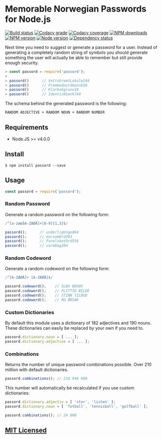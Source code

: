 # Memorable Norwegian Passwords for Node.js

[![Build status](https://img.shields.io/wercker/ci/56ae460368076eba3b1a5574.svg "Build status")](https://app.wercker.com/project/bykey/31a8a940161845d325b2038039ccc99b)
[![Codacy grade](https://img.shields.io/codacy/grade/d9b70744f7b04ad785bdf1aafbf5d2c0.svg "Codacy grade")](https://www.codacy.com/app/starefossen/node-passord)
[![Codacy coverage](https://img.shields.io/codacy/coverage/d9b70744f7b04ad785bdf1aafbf5d2c0.svg "Codacy coverage")](https://www.codacy.com/app/starefossen/node-passord)
[![NPM downloads](https://img.shields.io/npm/dm/passord.svg "NPM downloads")](https://www.npmjs.com/package/passord)
[![NPM version](https://img.shields.io/npm/v/passord.svg "NPM version")](https://www.npmjs.com/package/passord)
[![Node version](https://img.shields.io/node/v/passord.svg "Node version")](https://www.npmjs.com/package/passord)
[![Dependency status](https://img.shields.io/david/Starefossen/node-passord.svg "Dependency status")](https://david-dm.org/Starefossen/node-passord)

Next time you need to suggest or generate a password for a user. Instead of
generating a completely random string of symbols you should generate something
the user will actually be able to remember but still provide enough security.

```js
> const passord = require('passord');
>
> passord()      // VettskremtLokale244
> passord()      // Fremmednordmann658
> passord()      // Klarbakgrunn19
> passord()      // Identiskbank744
```

The schema behind the generated password is the following:

```
RANDOM ADJECTIVE + RANDOM NOUN + RANDOM NUMBER
```

## Requirements

* Node.JS >= v4.0.0

## Install

```
$ npm install passord --save
```

## Usage

```js
const passord = require('passord');
```

### Random Password

Generate a random password on the following form:

```js
/^[a-zæøåA-ZÆØÅ]+[0-9]{1,3}$/
```

```js
passord();      // underligUnge864
passord();      // VarsomOrd393
passord();      // ForelsketOrd556
passord();      // varmDag284
```

### Random Codeword

Generate a random codeword on the following form:

```js
/^[A-ZÆØÅ]+ [A-ZÆØÅ]$/
```

```js
passord.codeword();    // SLØV BEHOV
passord.codeword();    // FLITTIG BILDE
passord.codeword();    // STINN TILBUD
passord.codeword();    // RU ÅRSAK
```

### Custom Dictionaries

By default this module uses a dictionary of 182 adjectives and 190 nouns. These
dictionaries can easily be replaced by your own if you need to.

```js
passord.dictionary.noun = [ ... ];
passord.dictionary.adjective = [ ... ];
```

### Combinations

Returns the number of unique password combinations possible. Over 210 million
with default dictionaries.

```js
passord.combinations(); // 216 944 000
```

This number will automatically be recalculated if you use custom dictionaries:

```js
passord.dictionary.adjectiv = [ 'stor', 'listen' ];
passord.dictionary.noun = [ 'fotball', 'tennisball', 'golfball' ];

passord.combinations(); // 24 000
```

## [MIT Licensed](https://github.com/Starefossen/node-passord/blob/master/LICENSE)
